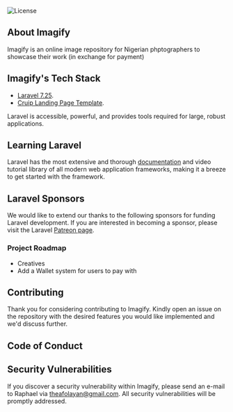 <img src="https://poser.pugx.org/laravel/framework/license.svg" alt="License"></a>
</p>

## About Imagify

Imagify is an online image repository for Nigerian phptographers to showcase their work (in exchange for payment)
## Imagify's Tech Stack
- [Laravel 7.25](https://laravel.com/).
- [Cruip Landing Page Template](https://cruip.com).


Laravel is accessible, powerful, and provides tools required for large, robust applications.

## Learning Laravel

Laravel has the most extensive and thorough [documentation](https://laravel.com/docs) and video tutorial library of all modern web application frameworks, making it a breeze to get started with the framework.


## Laravel Sponsors

We would like to extend our thanks to the following sponsors for funding Laravel development. If you are interested in becoming a sponsor, please visit the Laravel [Patreon page](https://patreon.com/taylorotwell).

### Project Roadmap

- Creatives
- Add a Wallet system for users to pay with

## Contributing

Thank you for considering contributing to Imagify. Kindly open an issue on the repository with the desired features you would like implemented and we'd discuss further.

## Code of Conduct


## Security Vulnerabilities

If you discover a security vulnerability within Imagify, please send an e-mail to Raphael via [theafolayan@gmail.com](mailto:theafolayan@gmail.com). All security vulnerabilities will be promptly addressed.

